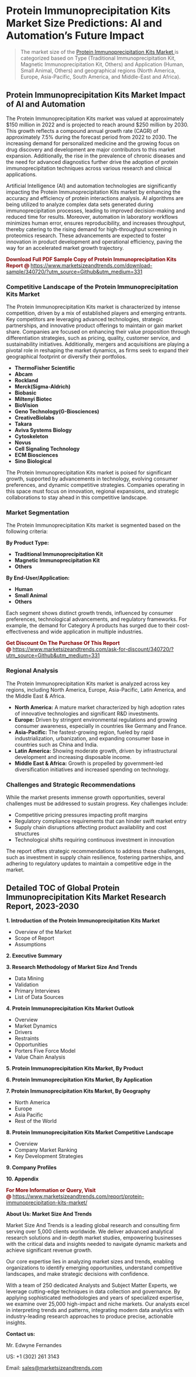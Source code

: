 <h1>Protein Immunoprecipitation Kits Market Size Predictions: AI and Automation’s Future Impact</h1><blockquote><p>The market size of the <a href="https://www.marketsizeandtrends.com/download-sample/340720/?utm_source=Github&amp;utm_medium=331" target="_blank">Protein Immunoprecipitation Kits Market </a>is categorized based on Type (Traditional Immunoprecipitation Kit, Magnetic Immunoprecipitation Kit, Others) and Application (Human, Small Animal, Others) and geographical regions (North America, Europe, Asia-Pacific, South America, and Middle-East and Africa).</p></blockquote><p><h2>Protein Immunoprecipitation Kits Market Impact of AI and Automation</h2><p>The Protein Immunoprecipitation Kits market was valued at approximately $150 million in 2022 and is projected to reach around $250 million by 2030. This growth reflects a compound annual growth rate (CAGR) of approximately 7.5% during the forecast period from 2022 to 2030. The increasing demand for personalized medicine and the growing focus on drug discovery and development are major contributors to this market expansion. Additionally, the rise in the prevalence of chronic diseases and the need for advanced diagnostics further drive the adoption of protein immunoprecipitation techniques across various research and clinical applications.</p><p>Artificial Intelligence (AI) and automation technologies are significantly impacting the Protein Immunoprecipitation Kits market by enhancing the accuracy and efficiency of protein interactions analysis. AI algorithms are being utilized to analyze complex data sets generated during immunoprecipitation processes, leading to improved decision-making and reduced time for results. Moreover, automation in laboratory workflows minimizes human error, ensures reproducibility, and increases throughput, thereby catering to the rising demand for high-throughput screening in proteomics research. These advancements are expected to foster innovation in product development and operational efficiency, paving the way for an accelerated market growth trajectory.</p></p><p><strong><span style="color: #800000;">Download Full PDF Sample Copy of Protein Immunoprecipitation Kits Report @</span>&nbsp;</strong><a href="https://www.marketsizeandtrends.com/download-sample/340720/?utm_source=Github&amp;utm_medium=331">https://www.marketsizeandtrends.com/download-sample/340720/?utm_source=Github&amp;utm_medium=331</a></p><h3>Competitive Landscape of the Protein Immunoprecipitation Kits Market</h3><p>The Protein Immunoprecipitation Kits market is characterized by intense competition, driven by a mix of established players and emerging entrants. Key competitors are leveraging advanced technologies, strategic partnerships, and innovative product offerings to maintain or gain market share. Companies are focused on enhancing their value proposition through differentiation strategies, such as pricing, quality, customer service, and sustainability initiatives. Additionally, mergers and acquisitions are playing a pivotal role in reshaping the market dynamics, as firms seek to expand their geographical footprint or diversify their portfolios.</p><p><strong><p><ul><li>ThermoFisher Scientific </li><li> Abcam </li><li> Rockland </li><li> Merck(Sigma-Aldrich) </li><li> Biobasic </li><li> Miltenyi Biotec </li><li> BioVision </li><li> Geno Technology(G-Biosciences) </li><li> CreativeBiolabs </li><li> Takara </li><li> Aviva Systems Biology </li><li> Cytoskeleton </li><li> Novus </li><li> Cell Signaling Technology </li><li> ECM Biosciences </li><li> Sino Biological</p></li></ul></p></strong></p><p>The Protein Immunoprecipitation Kits market is poised for significant growth, supported by advancements in technology, evolving consumer preferences, and dynamic competitive strategies. Companies operating in this space must focus on innovation, regional expansions, and strategic collaborations to stay ahead in this competitive landscape.</p><h3>Market Segmentation</h3><p>The Protein Immunoprecipitation Kits market is segmented based on the following criteria:</p><p><strong>By Product Type:</strong></p><p><strong><p><ul><li>Traditional Immunoprecipitation Kit </li><li> Magnetic Immunoprecipitation Kit </li><li> Others</p></li></ul></p></strong></p><p><strong>By End-User/Application:</strong></p><p><strong><p><ul><li>Human </li><li> Small Animal </li><li> Others</p></li></ul></p></strong></p><p>Each segment shows distinct growth trends, influenced by consumer preferences, technological advancements, and regulatory frameworks. For example, the demand for Category A products has surged due to their cost-effectiveness and wide application in multiple industries.</p><p><strong><span style="color: #800000;">Get Discount On The Purchase Of This Report @&nbsp;</span></strong><a href="https://www.marketsizeandtrends.com/ask-for-discount/340720/?utm_source=Github&amp;utm_medium=331">https://www.marketsizeandtrends.com/ask-for-discount/340720/?utm_source=Github&amp;utm_medium=331</a></p><h3>Regional Analysis</h3><p>The Protein Immunoprecipitation Kits market is analyzed across key regions, including North America, Europe, Asia-Pacific, Latin America, and the Middle East &amp; Africa.</p><ul><li><strong>North America:</strong> A mature market characterized by high adoption rates of innovative technologies and significant R&amp;D investments.</li><li><strong>Europe:</strong> Driven by stringent environmental regulations and growing consumer awareness, especially in countries like Germany and France.</li><li><strong>Asia-Pacific:</strong> The fastest-growing region, fueled by rapid industrialization, urbanization, and expanding consumer base in countries such as China and India.</li><li><strong>Latin America:</strong> Showing moderate growth, driven by infrastructural development and increasing disposable income.</li><li><strong>Middle East &amp; Africa:</strong> Growth is propelled by government-led diversification initiatives and increased spending on technology.</li></ul><h3>Challenges and Strategic Recommendations</h3><p>While the market presents immense growth opportunities, several challenges must be addressed to sustain progress. Key challenges include:</p><ul><li>Competitive pricing pressures impacting profit margins</li><li>Regulatory compliance requirements that can hinder swift market entry</li><li>Supply chain disruptions affecting product availability and cost structures</li><li>Technological shifts requiring continuous investment in innovation</li></ul><p>The report offers strategic recommendations to address these challenges, such as investment in supply chain resilience, fostering partnerships, and adhering to regulatory updates to maintain a competitive edge in the market.</p><h2>Detailed TOC of Global Protein Immunoprecipitation Kits Market Research Report, 2023-2030</h2><p><strong>1. Introduction of the Protein Immunoprecipitation Kits Market</strong></p><ul><li>Overview of the Market</li><li>Scope of Report</li><li>Assumptions&nbsp;</li></ul><p><strong>2. Executive Summary</strong></p><p><strong>3. Research Methodology of <strong>Market Size And Trends</strong></strong></p><ul><li>Data Mining</li><li>Validation</li><li>Primary Interviews</li><li>List of Data Sources&nbsp;</li></ul><p><strong>4. Protein Immunoprecipitation Kits Market Outlook</strong></p><ul><li>Overview</li><li>Market Dynamics</li><li>Drivers</li><li>Restraints</li><li>Opportunities</li><li>Porters Five Force Model</li><li>Value Chain Analysis&nbsp;</li></ul><p><strong>5. Protein Immunoprecipitation Kits Market, By Product</strong></p><p><strong>6. Protein Immunoprecipitation Kits Market, By Application</strong></p><p><strong>7. Protein Immunoprecipitation Kits Market, By Geography</strong></p><ul><li>North America</li><li>Europe</li><li>Asia Pacific</li><li>Rest of the World&nbsp;</li></ul><p><strong>8. Protein Immunoprecipitation Kits Market Competitive Landscape</strong></p><ul><li>Overview</li><li>Company Market Ranking</li><li>Key Development Strategies&nbsp;</li></ul><p><strong>9. Company Profiles</strong></p><p><strong>10. Appendix</strong></p><p><strong><span style="color: #800000;">For More Information or Query, Visit @&nbsp;</span></strong><a href="https://www.marketsizeandtrends.com/report/protein-immunoprecipitation-kits-market/">https://www.marketsizeandtrends.com/report/protein-immunoprecipitation-kits-market/</a></p><p></p><p><strong>About Us:&nbsp;Market Size And Trends</strong></p><p>Market Size And Trends&nbsp;is a leading global research and consulting firm serving over 5,000 clients worldwide. We deliver advanced analytical research solutions and in-depth market studies, empowering businesses with the critical data and insights needed to navigate dynamic markets and achieve significant revenue growth.</p><p>Our core expertise lies in analyzing market sizes and trends, enabling organizations to identify emerging opportunities, understand competitive landscapes, and make strategic decisions with confidence.</p><p>With a team of 250 dedicated Analysts and Subject Matter Experts, we leverage cutting-edge techniques in data collection and governance. By applying sophisticated methodologies and years of specialized expertise, we examine over 25,000 high-impact and niche markets. Our analysts excel in interpreting trends and patterns, integrating modern data analytics with industry-leading research approaches to produce precise, actionable insights.</p><p><strong>Contact us:</strong></p><p>Mr. Edwyne Fernandes</p><p>US: +1 (302) 261 3143</p><p>Email: <a href="mailto:sales@marketsizeandtrends.com">sales@marketsizeandtrends.com</a>&nbsp;</p>
